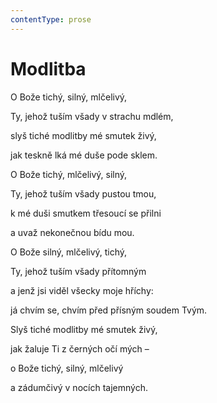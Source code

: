 ```yaml
---
contentType: prose
---
```


# Modlitba

O Bože tichý, silný, mlčelivý, 

Ty, jehož tuším všady v strachu mdlém, 

slyš tiché modlitby mé smutek živý, 

jak teskně lká mé duše pode sklem. 

O Bože tichý, mlčelivý, silný, 

Ty, jehož tuším všady pustou tmou, 

k mé duši smutkem třesoucí se přilni 

a uvaž nekonečnou bídu mou. 

O Bože silný, mlčelivý, tichý, 

Ty, jehož tuším všady přítomným 

a jenž jsi viděl všecky moje hříchy: 

já chvím se, chvím před přísným soudem Tvým. 

Slyš tiché modlitby mé smutek živý, 

jak žaluje Ti z černých očí mých – 

o Bože tichý, silný, mlčelivý 

a zádumčivý v nocích tajemných.
